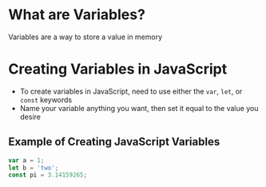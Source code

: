 # What are Variables?
Variables are a way to store a value in memory

# Creating Variables in JavaScript
- To create variables in JavaScript, need to use either the ```var```, ```let```, or ```const``` keywords
- Name your variable anything you want, then set it equal to the value you desire

## Example of Creating JavaScript Variables
```js
var a = 1;
let b = 'two';
const pi = 3.14159265;
```
